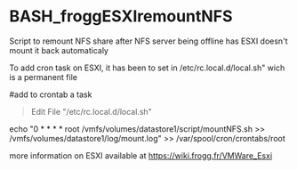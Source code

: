# BASH_froggESXIremountNFS
Script to remount NFS share after NFS server being offline has ESXI doesn't mount it back automaticaly


To add cron task on ESXI, it has been to set in /etc/rc.local.d/local.sh" wich is a permanent file

#add to crontab a task
> Edit File "/etc/rc.local.d/local.sh" 

echo "0 * * * * root /vmfs/volumes/datastore1/script/mountNFS.sh >> /vmfs/volumes/datastore1/log/mount.log" >> /var/spool/cron/crontabs/root


more information on ESXI available at https://wiki.frogg.fr/VMWare_Esxi
